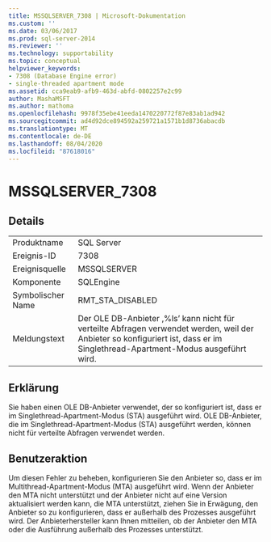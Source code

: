 ```yaml
---
title: MSSQLSERVER_7308 | Microsoft-Dokumentation
ms.custom: ''
ms.date: 03/06/2017
ms.prod: sql-server-2014
ms.reviewer: ''
ms.technology: supportability
ms.topic: conceptual
helpviewer_keywords:
- 7308 (Database Engine error)
- single-threaded apartment mode
ms.assetid: cca9eab9-afb9-463d-abfd-0802257e2c99
author: MashaMSFT
ms.author: mathoma
ms.openlocfilehash: 9978f35ebe41eeda1470220772f87e83ab1ad942
ms.sourcegitcommit: ad4d92dce894592a259721a1571b1d8736abacdb
ms.translationtype: MT
ms.contentlocale: de-DE
ms.lasthandoff: 08/04/2020
ms.locfileid: "87618016"
---
```

# <a name="mssqlserver_7308"></a>MSSQLSERVER_7308
    
## <a name="details"></a>Details  
  
|||  
|-|-|  
|Produktname|SQL Server|  
|Ereignis-ID|7308|  
|Ereignisquelle|MSSQLSERVER|  
|Komponente|SQLEngine|  
|Symbolischer Name|RMT_STA_DISABLED|  
|Meldungstext|Der OLE DB-Anbieter ‚%ls’ kann nicht für verteilte Abfragen verwendet werden, weil der Anbieter so konfiguriert ist, dass er im Singlethread-Apartment-Modus ausgeführt wird.|  
  
## <a name="explanation"></a>Erklärung  
 Sie haben einen OLE DB-Anbieter verwendet, der so konfiguriert ist, dass er im Singlethread-Apartment-Modus (STA) ausgeführt wird. OLE DB-Anbieter, die im Singlethread-Apartment-Modus (STA) ausgeführt werden, können nicht für verteilte Abfragen verwendet werden.  
  
## <a name="user-action"></a>Benutzeraktion  
 Um diesen Fehler zu beheben, konfigurieren Sie den Anbieter so, dass er im Multithread-Apartment-Modus (MTA) ausgeführt wird. Wenn der Anbieter den MTA nicht unterstützt und der Anbieter nicht auf eine Version aktualisiert werden kann, die MTA unterstützt, ziehen Sie in Erwägung, den Anbieter so zu konfigurieren, dass er außerhalb des Prozesses ausgeführt wird. Der Anbieterhersteller kann Ihnen mitteilen, ob der Anbieter den MTA oder die Ausführung außerhalb des Prozesses unterstützt.  
  
  
